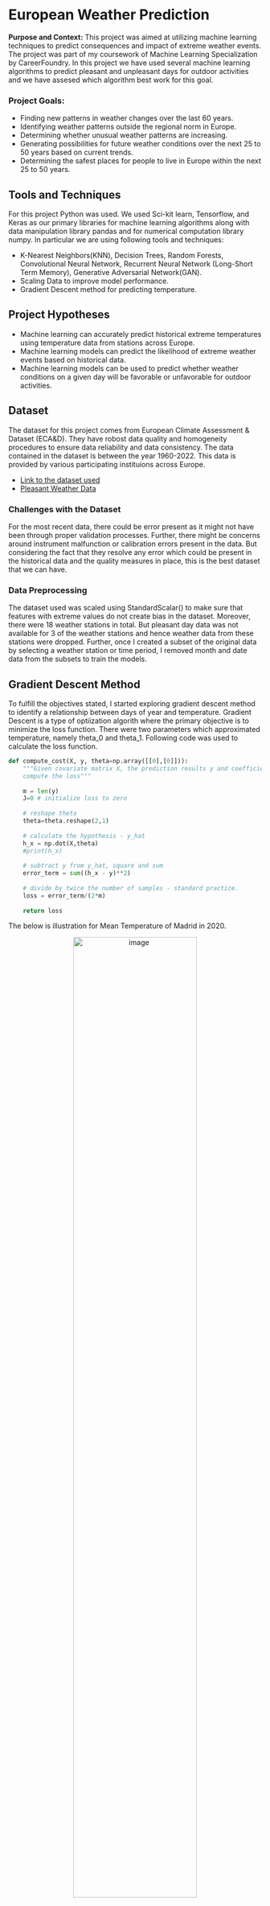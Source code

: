 # European Weather Prediction
**Purpose and Context:** This project was aimed at utilizing machine learning techniques to predict consequences and impact of extreme weather events. The project was part of my coursework of Machine Learning Specialization by CareerFoundry. In this project we have used several machine learning algorithms to predict pleasant and unpleasant days for outdoor activities and we have assesed which algorithm best work for this goal.

### Project Goals:
* Finding new patterns in weather changes over the last 60 years.
* Identifying weather patterns outside the regional norm in Europe.
* Determining whether unusual weather patterns are increasing.
* Generating possibilities for future weather conditions over the next 25 to 50 years based on current trends.
* Determining the safest places for people to live in Europe within the next 25 to 50 years.

## Tools and Techniques
For this project Python was used. We used Sci-kit learn, Tensorflow, and Keras as our primary libraries for machine learning algorithms along with data manipulation library pandas and for numerical computation library numpy. In particular we are using following tools and techniques:
* K-Nearest Neighbors(KNN), Decision Trees, Random Forests, Convolutional Neural Network, Recurrent Neural Network (Long-Short Term Memory), Generative Adversarial Network(GAN).
* Scaling Data to improve model performance.
* Gradient Descent method for predicting temperature.

## Project Hypotheses
* Machine learning can accurately predict historical extreme temperatures using temperature data from stations across Europe.
* Machine learning models can predict the likelihood of extreme weather events based on historical data.
* Machine learning models can be used to predict whether weather conditions on a given day will be favorable or unfavorable for outdoor activities.

## Dataset
The dataset for this project comes from European Climate Assessment & Dataset (ECA&D). They have robost data quality and homogeneity procedures to ensure data reliability and data consistency. The data contained in the dataset is between the year 1960-2022. This data is provided by various participating instituions across Europe.  

* [Link to the dataset used](https://s3.amazonaws.com/coach-courses-us/public/courses/da-spec-ml/Scripts/A1/Dataset-weather-prediction-dataset-processed.csv)
* [Pleasant Weather Data](https://github.com/b-nirav/European-Weather-Predictions/blob/main/Original%20Data/Dataset-Answers-Weather_Prediction_Pleasant_Weather.csv)


### Challenges with the Dataset
For the most recent data, there could be error present as it might not have been through proper validation processes. Further, there might be concerns around instrument malfunction or calibration errors present in the data. But considering the fact that they resolve any error which could be present in the historical data and the quality measures in place, this is the best dataset that we can have.

### Data Preprocessing
The dataset used was scaled using StandardScalar() to make sure that features with extreme values do not create bias in the dataset. Moreover, there were 18 weather stations in total. But pleasant day data was not available for 3 of the weather stations and hence weather data from these stations were dropped. Further, once I created a subset of the original data by selecting a weather station or time period, I removed month and date data from the subsets to train the models.


## Gradient Descent Method
To fulfill the objectives stated, I started exploring gradient descent method to identify a relationship between days of year and temperature. Gradient Descent is a type of optiization algorith where the primary objective is to minimize the loss function. There were two parameters which approximated temperature, namely theta_0 and theta_1. Following code was used to calculate the loss function.
``` python
def compute_cost(X, y, theta=np.array([[0],[0]])):
    """Given covariate matrix X, the prediction results y and coefficients theta
    compute the loss"""
    
    m = len(y)
    J=0 # initialize loss to zero
    
    # reshape theta
    theta=theta.reshape(2,1)
    
    # calculate the hypothesis - y_hat
    h_x = np.dot(X,theta)
    #print(h_x)
    
    # subtract y from y_hat, square and sum
    error_term = sum((h_x - y)**2)
    
    # divide by twice the number of samples - standard practice.
    loss = error_term/(2*m)
    
    return loss
```
The below is illustration for Mean Temperature of Madrid in 2020.

<div align = "center">
 <img width="70%" alt="image" src="https://github.com/user-attachments/assets/e8b5c733-d991-4b8d-924e-5e8831bbff8a">
</div>

* After about 100 iterations the loss function does not reduce further and the value of theta_0 and theta_1 stabilizes.
* For any station, and any year we can use gradient descent method to present temperature in terms of day of year as demonstrated here.

## Searching for Algorithm for Weather Prediction

One of the primary task of the project was to use the dataset and classify the days as pleasant or unpleasant day. This same alogorithm can be extended and used for identifying extreme weather consditions.

### K-Nearest Neighbours(KNN)
I started with one of the more simplar method for classification. Of course, I used the scaled dataset to train the model. And, I used train_test_split method from sklearn.model_selection to split the dataset in the training and testing dataset.
```python
#
k_range = np.arange(1,5)
train_acc = np.empty(len(k_range))
test_acc = np.empty(len(k_range))
scores = {}
scores_list = []
for i, k in enumerate(k_range):
    print("i -", i)
    print("k -", k)
    knn = KNeighborsClassifier(n_neighbors=k)
    classifier = MultiOutputClassifier(knn, n_jobs=-1) 
    ## Fit the model on the training data.
    knn.fit(X_train, y_train)
    y_pred = knn.predict(X_test)
    train_acc[i] = knn.score(X_train, np.array(y_train)) 
    test_acc[i] = knn.score(X_test, np.array(y_test)) 
```

Following graph shows the training and testing accuracy for various number of neighbours:
<div align = "center">
    <img width="80%" alt="image" src="https://github.com/user-attachments/assets/8c6a19d1-9305-4769-83ed-824f9fa5313e">
</div>
We started with number of neighbors equal to 1 and we gradually increase it to 4 neighbors. From the graph above we see that train accuracy falls sharply from 1 neighbor to 2 neighbors. The accuracy is reduced from 100% to 56%. The accuracy remains the same when we change the neighbors to 3 and it falls slightly when we increase the neighbors to 4, about 52% accuracy. In contrast, the train accuracy rises slowly from just above 42% accuracy when 1 neighbor to 45% accuracy when there are 4 neighbors.

The confusion matrix for all the weather stations:
<div align ="center">
    <img width="90%" alt="image" src="https://github.com/user-attachments/assets/728ae7ff-3897-4022-b429-74ff916e6bd4">
</div>
<div align ="center">
    <img width="90%" alt="image" src="https://github.com/user-attachments/assets/22e419e5-303d-4cf1-9361-565c4ddafc17">
</div>

Following were my observations:
* Considering the result of the test accuracy, I would say the algorithm is doing an average job of predicting the output.
* From the confusion matrix, it seems that the accuracy is high for predicting unpleasant days.
* In comparison, it is doing a poorer job of predicting the pleasant days.
* The algorithm is giving 100% accuracy for Sonnblick station as there is only 1 output for any combination of input.

### Decision Trees
Decision Trees are useful machine learning algorithms for classification. Decision Trees work by recursively splitting the data into subsets based on input features. They try create homogeneous subsets by calculating impurity of a node and reducing the impurity to 0.

There were two important hyperparameters that I looked at, criterion and min_samples_split. I considered "gini"
criterion to split the nodes of the tree and checked performance for different values of min_samples_split.
```python
weather_dt = DecisionTreeClassifier(criterion='gini', min_samples_split=10)
weather_dt.fit(X_train, y_train)

#training accuracy score using the cross validation method
y_pred_train = weather_dt.predict(X_train)
print('Train accuracy score: ',cross_val_score(weather_dt, X_train, y_train, cv = 3, scoring='accuracy').mean())

# y_test predictions
y_pred_test = weather_dt.predict(X_test)
# Accuracy of test data
accuracy_score(y_test, y_pred_test)
```
Train accuracy score:  0.6263072553707182
Test accuracy score: 0.6573719065876612

A snapshot from all the confusion matrices:
<div align = "center">
 <img width="80%" alt="image" src="https://github.com/user-attachments/assets/f309fbe9-b95d-49b9-aff6-8962919c05ff">
</div>

I tried pruning the decision tree by increasing the ‘min_samples_split’ parameter. I found that that the overall accuracy for the testing data is improved a little but in some cases the accuracy has become worse. For instance, in the case of Valentia, the pleasant days accuracy was very poor. The model predicted it correctly only 70 times out of 132 predictions! It might be due to the case that there are more unpleasant days recorded than there are pleasant days recorded. Therefore, I don’t think pruning the decision tree might help.


### Multilayer Perceptron Model
One of the more basic but effective artifical neural network is Multilayer-Perceptron Model. This model takes 3 important hyperparameters, number of hidden layers and neurons, maximum iterations, and tolerance level. Following is one of the model that I developed to assess its' accuracy:

```python
#Creating an ANN with 3 hidden layers 25 nodes each and 500 iterations
mlp = MLPClassifier(hidden_layer_sizes=(25,25,25), max_iter=500, tol=0.0001)

#Fit the data to the model
mlp.fit(X_train, y_train)
```
Following are the results:
<div align = "center">
    <img width="85%" alt="image" src="https://github.com/user-attachments/assets/0c17cf8f-b800-42cd-9f15-d262a39ce9fb">

</div>

In my opinion, three hidden layers of 35 nodes each with 1000 iterations and 0.0001 tolerance level worked the best for testing accuracy. Though, we will use other neural networks with regularization techniques to improve these results.


### Hierarchical Clustering
I then looked at an unsupervised machine learning algorithms to find if they can produce some meaningful clusters. I plotted dendrograms to see how these clusters are formed. There were several methods to calculate the distance between clusters such as 'single', 'complete', 'average', and 'ward' method. I looked at all the methods for selected years and created a crosstab to find the intersection of clusters created and pleasant and unpleasant days.

```python
# Clusters and Dendograms using 'ward' method
dist_sin = linkage(df1_scaled,method="ward")
plt.figure(figsize=(18,6))
dendrogram(dist_sin, leaf_rotation=90)
plt.xlabel('Index')
plt.ylabel('Distance')
plt.title('All Stations, Year 2010')
plt.suptitle("Dendrogram Ward Method",fontsize=18)
plt.show()
```
<div align = "center">
  <img width="90%" alt="image" src="https://github.com/user-attachments/assets/5ea82653-7ffc-44c8-b9fd-524f146bffd8">
</div>

There are 2 major clusters with distance matric being on the higher side. The size of the clusters also seems to be of the same size as with average method.

The below demonstration shows crosstab for weather station DUSSELDORF.

```python
df1_WM=df1_scaled.copy()
df1_WM['cluster']=fcluster(dist_sin,2, criterion='maxclust')
df1_WM.head()

#Cluster and pleasant days for DUSSELDORF
print('Dusseldorf pleasant days:\n')
pd.crosstab(index = [df1_AM['DUSSELDORF_pleasant_weather']],columns =df1_AM['cluster'])
```

<div align = "center">
  <img width="90%" alt="image" src="https://github.com/user-attachments/assets/9ef8f4b0-4eb3-4582-94b9-0cb6bb10f396">
</div>


The following video provides a walkthrough of the techniques used and my opinion on selecting the best algorithm. 
[YouTube Video Presentation](https://youtu.be/WdBm0hqbXZY)
You can also go through the presentation file that I have created which can help in understanding the project better.

[Presentation File](https://github.com/b-N-I-R-A-V/European-Weather-Predictions/blob/main/Presentation%20File.pdf)


